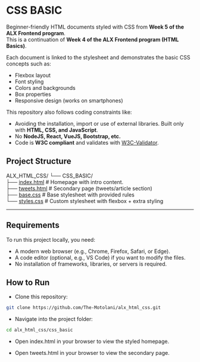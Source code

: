 # CSS BASIC

Beginner-friendly HTML documents styled with CSS from **Week 5 of the ALX Frontend program**.  
This is a continuation of **Week 4 of the ALX Frontend program (HTML Basics)**.  

Each document is linked to the stylesheet and demonstrates the basic CSS concepts such as:  

- Flexbox layout
- Font styling
- Colors and backgrounds
- Box properties
- Responsive design (works on smartphones)

This repository also follows coding constraints like:  

- Avoiding the installation, import or use of external libraries. Built only with **HTML, CSS, and JavaScript**.  
- No **NodeJS, React, VueJS, Bootstrap, etc.**  
- Code is **W3C compliant** and validates with [W3C-Validator](https://github.com/alx-tools/W3C-Validator).  

## Project Structure  

ALX_HTML_CSS/
└── CSS_BASIC/ \
├── [index.html](https://github.com/The-Motolani/alx_html_css/blob/main/css_basic/index.html) # Homepage with intro content. \
├── [tweets.html](https://github.com/The-Motolani/alx_html_css/blob/main/css_basic/tweets.html) # Secondary page (tweets/article section) \
├── [base.css](https://github.com/The-Motolani/alx_html_css/blob/main/css_basic/base.css) # Base stylesheet with provided rules \
└── [styles.css](https://github.com/The-Motolani/alx_html_css/blob/main/css_basic/styles.css) # Custom stylesheet with flexbox + extra styling

---

## Requirements

To run this project locally, you need:  

- A modern web browser (e.g., Chrome, Firefox, Safari, or Edge).  
- A code editor (optional, e.g., VS Code) if you want to modify the files.  
- No installation of frameworks, libraries, or servers is required.

## How to Run

- Clone this repository:  
  
```bash
git clone https://github.com/The-Motolani/alx_html_css.git
```

- Navigate into the project folder:

```bash
cd alx_html_css/css_basic
```

- Open index.html in your browser to view the styled homepage.

- Open tweets.html in your browser to view the secondary page.
